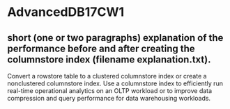 # AdvancedDB17CW1

## short (one or two paragraphs) explanation of the performance before and after creating the columnstore index (filename explanation.txt).

Convert a rowstore table to a clustered columnstore index or create a nonclustered columnstore index. Use a columnstore index to efficiently run real-time operational analytics on an OLTP workload or to improve data compression and query performance for data warehousing workloads.

